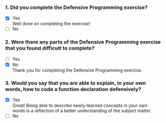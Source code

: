 ### 1. Did you complete the Defensive Programming exercise?

- [x] Yes <br>
      Well done on completing the exercise!
- [ ] No

### 2. Were there any parts of the Defensive Programming exercise that you found difficult to complete?

- [ ] Yes
- [x] No <br>
      Thank you for completing the Defensive Programming exercise.

### 3. Would you say that you are able to explain, in your own words, how to code a function declaration defensively?

- [x] Yes <br>
      Great! Being able to describe newly-learned concepts in your own words is a reflection of a better understanding of the subject matter.
- [ ] No
